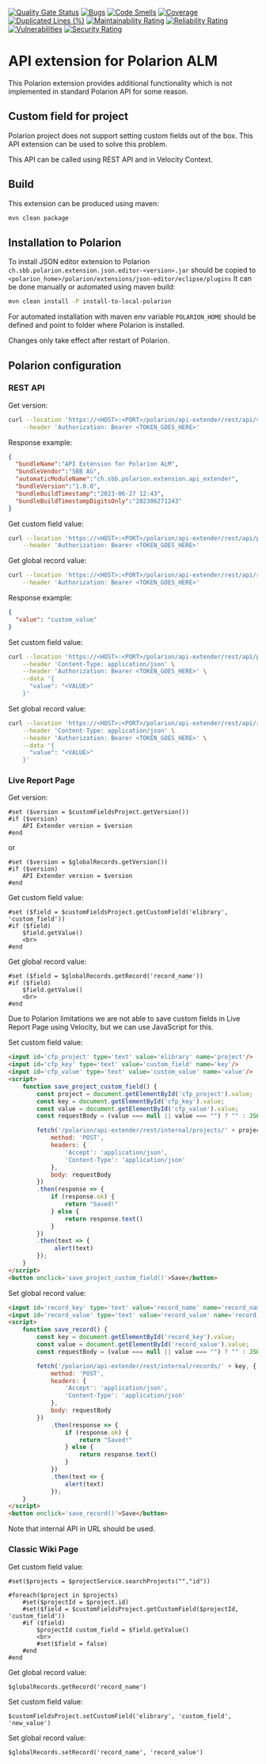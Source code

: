 [![Quality Gate Status](https://sonarcloud.io/api/project_badges/measure?project=SchweizerischeBundesbahnen_ch.sbb.polarion.extension.api-extender&metric=alert_status)](https://sonarcloud.io/summary/new_code?id=SchweizerischeBundesbahnen_ch.sbb.polarion.extension.api-extender)
[![Bugs](https://sonarcloud.io/api/project_badges/measure?project=SchweizerischeBundesbahnen_ch.sbb.polarion.extension.api-extender&metric=bugs)](https://sonarcloud.io/summary/new_code?id=SchweizerischeBundesbahnen_ch.sbb.polarion.extension.api-extender)
[![Code Smells](https://sonarcloud.io/api/project_badges/measure?project=SchweizerischeBundesbahnen_ch.sbb.polarion.extension.api-extender&metric=code_smells)](https://sonarcloud.io/summary/new_code?id=SchweizerischeBundesbahnen_ch.sbb.polarion.extension.api-extender)
[![Coverage](https://sonarcloud.io/api/project_badges/measure?project=SchweizerischeBundesbahnen_ch.sbb.polarion.extension.api-extender&metric=coverage)](https://sonarcloud.io/summary/new_code?id=SchweizerischeBundesbahnen_ch.sbb.polarion.extension.api-extender)
[![Duplicated Lines (%)](https://sonarcloud.io/api/project_badges/measure?project=SchweizerischeBundesbahnen_ch.sbb.polarion.extension.api-extender&metric=duplicated_lines_density)](https://sonarcloud.io/summary/new_code?id=SchweizerischeBundesbahnen_ch.sbb.polarion.extension.api-extender)
[![Maintainability Rating](https://sonarcloud.io/api/project_badges/measure?project=SchweizerischeBundesbahnen_ch.sbb.polarion.extension.api-extender&metric=sqale_rating)](https://sonarcloud.io/summary/new_code?id=SchweizerischeBundesbahnen_ch.sbb.polarion.extension.api-extender)
[![Reliability Rating](https://sonarcloud.io/api/project_badges/measure?project=SchweizerischeBundesbahnen_ch.sbb.polarion.extension.api-extender&metric=reliability_rating)](https://sonarcloud.io/summary/new_code?id=SchweizerischeBundesbahnen_ch.sbb.polarion.extension.api-extender)
[![Vulnerabilities](https://sonarcloud.io/api/project_badges/measure?project=SchweizerischeBundesbahnen_ch.sbb.polarion.extension.api-extender&metric=vulnerabilities)](https://sonarcloud.io/summary/new_code?id=SchweizerischeBundesbahnen_ch.sbb.polarion.extension.api-extender)
[![Security Rating](https://sonarcloud.io/api/project_badges/measure?project=SchweizerischeBundesbahnen_ch.sbb.polarion.extension.api-extender&metric=security_rating)](https://sonarcloud.io/summary/new_code?id=SchweizerischeBundesbahnen_ch.sbb.polarion.extension.api-extender)
# API extension for Polarion ALM

This Polarion extension provides additional functionality which is not implemented in standard Polarion API for some reason.

## Custom field for project

Polarion project does not support setting custom fields out of the box.
This API extension can be used to solve this problem.

This API can be called using REST API and in Velocity Context.

## Build

This extension can be produced using maven:
```bash
mvn clean package
```

## Installation to Polarion

To install JSON editor extension to Polarion `ch.sbb.polarion.extension.json.editor-<version>.jar`
should be copied to `<polarion_home>/polarion/extensions/json-editor/eclipse/plugins`
It can be done manually or automated using maven build:
```bash
mvn clean install -P install-to-local-polarion
```
For automated installation with maven env variable `POLARION_HOME` should be defined and point to folder where Polarion is installed.

Changes only take effect after restart of Polarion.

## Polarion configuration

### REST API

Get version:
```bash
curl --location 'https://<HOST>:<PORT>/polarion/api-extender/rest/api/version' \
    --header 'Authorization: Bearer <TOKEN_GOES_HERE>'
```
Response example:
```json
{
  "bundleName":"API Extension for Polarion ALM",
  "bundleVendor":"SBB AG",
  "automaticModuleName":"ch.sbb.polarion.extension.api_extender",
  "bundleVersion":"1.0.0",
  "bundleBuildTimestamp":"2023-06-27 12:43",
  "bundleBuildTimestampDigitsOnly":"202306271243"
}
```

Get custom field value:
```bash
curl --location 'https://<HOST>:<PORT>/polarion/api-extender/rest/api/projects/<PROJECT_ID>/keys/<CUSTOM_FIELD>' \
    --header 'Authorization: Bearer <TOKEN_GOES_HERE>'
```

Get global record value:
```bash
curl --location 'https://<HOST>:<PORT>/polarion/api-extender/rest/api/records/<RECORD>' \
    --header 'Authorization: Bearer <TOKEN_GOES_HERE>'
```

Response example:
```json
{
  "value": "custom_value"
}
```

Set custom field value:
```bash
curl --location 'https://<HOST>:<PORT>/polarion/api-extender/rest/api/projects/<PROJECT_ID>/keys/<CUSTOM_FIELD>' \
    --header 'Content-Type: application/json' \
    --header 'Authorization: Bearer <TOKEN_GOES_HERE>' \
    --data '{
      "value": "<VALUE>"
    }'
```

Set global record value:
```bash
curl --location 'https://<HOST>:<PORT>/polarion/api-extender/rest/api/records/<RECORD>' \
    --header 'Content-Type: application/json' \
    --header 'Authorization: Bearer <TOKEN_GOES_HERE>' \
    --data '{
      "value": "<VALUE>"
    }'
```

### Live Report Page

Get version:
```velocity
#set ($version = $customFieldsProject.getVersion())
#if ($version)
    API Extender version = $version
#end
```

or

```velocity
#set ($version = $globalRecords.getVersion())
#if ($version)
    API Extender version = $version
#end
```

Get custom field value:
```velocity
#set ($field = $customFieldsProject.getCustomField('elibrary', 'custom_field'))
#if ($field)
    $field.getValue()
    <br>
#end
```

Get global record value:
```velocity
#set ($field = $globalRecords.getRecord('record_name'))
#if ($field)
    $field.getValue()
    <br>
#end
```

Due to Polarion limitations we are not able to save custom fields in Live Report Page using Velocity, but we can use JavaScript for this.

Set custom field value:
```html
<input id='cfp_project' type='text' value='elibrary' name='project'/>
<input id='cfp_key' type='text' value='custom_field' name='key'/>
<input id='cfp_value' type='text' value='custom_value' name='value'/>
<script>
    function save_project_custom_field() {
        const project = document.getElementById('cfp_project').value;
        const key = document.getElementById('cfp_key').value;
        const value = document.getElementById('cfp_value').value;
        const requestBody = (value === null || value === "") ? "" : JSON.stringify({'value': value});

        fetch('/polarion/api-extender/rest/internal/projects/' + project + '/keys/' + key, {
            method: 'POST',
            headers: {
                'Accept': 'application/json',
                'Content-Type': 'application/json'
            },
            body: requestBody
        })
        .then(response => {
            if (response.ok) {
                return "Saved!"
            } else {
                return response.text()
            }
        })
        .then(text => {
             alert(text)
        });
    }
</script>
<button onclick='save_project_custom_field()'>Save</button>
```

Set global record value:
```html
<input id='record_key' type='text' value='record_name' name='record_name'/>
<input id='record_value' type='text' value='record_value' name='record_value'/>
<script>
    function save_record() {
        const key = document.getElementById('record_key').value;
        const value = document.getElementById('record_value').value;
        const requestBody = (value === null || value === "") ? "" : JSON.stringify({'value': value});

        fetch('/polarion/api-extender/rest/internal/records/' + key, {
            method: 'POST',
            headers: {
                'Accept': 'application/json',
                'Content-Type': 'application/json'
            },
            body: requestBody
        })
            .then(response => {
                if (response.ok) {
                    return "Saved!"
                } else {
                    return response.text()
                }
            })
            .then(text => {
                alert(text)
            });
    }
</script>
<button onclick='save_record()'>Save</button>
```

Note that internal API in URL should be used.

### Classic Wiki Page

Get custom field value:
```velocity
#set($projects = $projectService.searchProjects("","id"))

#foreach($project in $projects)
    #set($projectId = $project.id)
    #set($field = $customFieldsProject.getCustomField($projectId, 'custom_field'))
    #if ($field)
        $projectId custom_field = $field.getValue()
        <br>
        #set($field = false)
    #end
#end
```

Get global record value:

```velocity
$globalRecords.getRecord('record_name')
```

Set custom field value:

```velocity
$customFieldsProject.setCustomField('elibrary', 'custom_field', 'new_value')
```

Set global record value:

```velocity
$globalRecords.setRecord('record_name', 'record_value')
```
